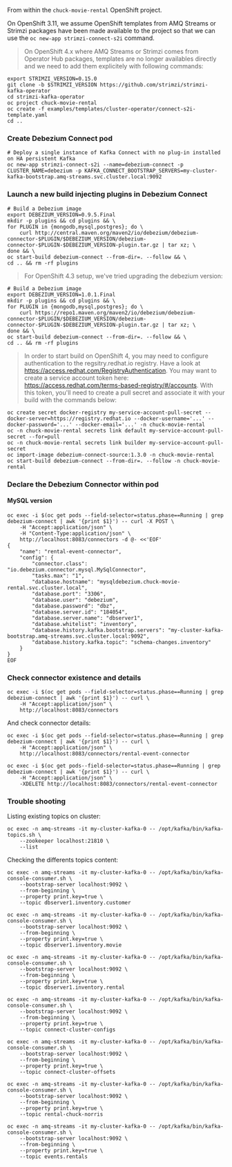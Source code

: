 
From within the `chuck-movie-rental` OpenShift project.

On OpenShift 3.11, we assume OpenShift templates from AMQ Streams or Strimzi packages have been made available to the project so that we can use the `oc new-app strimzi-connect-s2i` command.

> On OpenShift 4.x where AMQ Streams or Strimzi comes from Operator Hub packages, templates are no longer availables directly and we need to add them explicitely with following commands:

```
export STRIMZI_VERSION=0.15.0
git clone -b $STRIMZI_VERSION https://github.com/strimzi/strimzi-kafka-operator
cd strimzi-kafka-operator
oc project chuck-movie-rental
oc create -f examples/templates/cluster-operator/connect-s2i-template.yaml
cd ..
```

### Create Debezium Connect pod

```
# Deploy a single instance of Kafka Connect with no plug-in installed on HA persistent Kafka
oc new-app strimzi-connect-s2i --name=debezium-connect -p CLUSTER_NAME=debezium -p KAFKA_CONNECT_BOOTSTRAP_SERVERS=my-cluster-kafka-bootstrap.amq-streams.svc.cluster.local:9092
```

### Launch a new build injecting plugins in Debezium Connect

```
# Build a Debezium image
export DEBEZIUM_VERSION=0.9.5.Final
mkdir -p plugins && cd plugins && \
for PLUGIN in {mongodb,mysql,postgres}; do \
    curl http://central.maven.org/maven2/io/debezium/debezium-connector-$PLUGIN/$DEBEZIUM_VERSION/debezium-connector-$PLUGIN-$DEBEZIUM_VERSION-plugin.tar.gz | tar xz; \
done && \
oc start-build debezium-connect --from-dir=. --follow && \
cd .. && rm -rf plugins
```

> For OpenShift 4.3 setup, we've tried upgrading the debezium version:

```
# Build a Debezium image
export DEBEZIUM_VERSION=1.0.1.Final
mkdir -p plugins && cd plugins && \
for PLUGIN in {mongodb,mysql,postgres}; do \
    curl https://repo1.maven.org/maven2/io/debezium/debezium-connector-$PLUGIN/$DEBEZIUM_VERSION/debezium-connector-$PLUGIN-$DEBEZIUM_VERSION-plugin.tar.gz | tar xz; \
done && \
oc start-build debezium-connect --from-dir=. --follow && \
cd .. && rm -rf plugins
```

> In order to start build on OpenShift 4, you may need to configure authentication to the regsitry.redhat.io registry. Have a look at https://access.redhat.com/RegistryAuthentication. You may want to create a service account token here: https://access.redhat.com/terms-based-registry/#/accounts. With this token, you'll need to create a pull secret and associate it with your build with the commands below:

```
oc create secret docker-registry my-service-account-pull-secret --docker-server=https://registry.redhat.io --docker-username='...' --docker-password='...' --docker-email='...' -n chuck-movie-rental
oc -n chuck-movie-rental secrets link default my-service-account-pull-secret --for=pull
oc -n chuck-movie-rental secrets link builder my-service-account-pull-secret
oc import-image debezium-connect-source:1.3.0 -n chuck-movie-rental
oc start-build debezium-connect --from-dir=. --follow -n chuck-movie-rental
```

### Declare the Debezium Connector within pod

#### MySQL version

```
oc exec -i $(oc get pods --field-selector=status.phase==Running | grep debezium-connect | awk '{print $1}') -- curl -X POST \
    -H "Accept:application/json" \
    -H "Content-Type:application/json" \
    http://localhost:8083/connectors -d @- <<'EOF'
{
    "name": "rental-event-connector",
    "config": {
        "connector.class": "io.debezium.connector.mysql.MySqlConnector",
        "tasks.max": "1",
        "database.hostname": "mysqldebezium.chuck-movie-rental.svc.cluster.local",
        "database.port": "3306",
        "database.user": "debezium",
        "database.password": "dbz",
        "database.server.id": "184054",
        "database.server.name": "dbserver1",
        "database.whitelist": "inventory",
        "database.history.kafka.bootstrap.servers": "my-cluster-kafka-bootstrap.amq-streams.svc.cluster.local:9092",
        "database.history.kafka.topic": "schema-changes.inventory"
    }
}
EOF
```

### Check connector existence and details

```
oc exec -i $(oc get pods --field-selector=status.phase==Running | grep debezium-connect | awk '{print $1}') -- curl \
    -H "Accept:application/json" \
    http://localhost:8083/connectors
```

And check connector details:

```
oc exec -i $(oc get pods --field-selector=status.phase==Running | grep debezium-connect | awk '{print $1}') -- curl \
    -H "Accept:application/json" \
    http://localhost:8083/connectors/rental-event-connector
```

```
oc exec -i $(oc get pods--field-selector=status.phase==Running | grep debezium-connect | awk '{print $1}') -- curl \
    -H "Accept:application/json" \
    -XDELETE http://localhost:8083/connectors/rental-event-connector
```


### Trouble shooting

Listing existing topics on cluster:

```
oc exec -n amq-streams -it my-cluster-kafka-0 -- /opt/kafka/bin/kafka-topics.sh \
    --zookeeper localhost:21810 \
    --list
```

Checking the differents topics content:

```
oc exec -n amq-streams -it my-cluster-kafka-0 -- /opt/kafka/bin/kafka-console-consumer.sh \
    --bootstrap-server localhost:9092 \
    --from-beginning \
    --property print.key=true \
    --topic dbserver1.inventory.customer

oc exec -n amq-streams -it my-cluster-kafka-0 -- /opt/kafka/bin/kafka-console-consumer.sh \
    --bootstrap-server localhost:9092 \
    --from-beginning \
    --property print.key=true \
    --topic dbserver1.inventory.movie

oc exec -n amq-streams -it my-cluster-kafka-0 -- /opt/kafka/bin/kafka-console-consumer.sh \
    --bootstrap-server localhost:9092 \
    --from-beginning \
    --property print.key=true \
    --topic dbserver1.inventory.rental

oc exec -n amq-streams -it my-cluster-kafka-0 -- /opt/kafka/bin/kafka-console-consumer.sh \
    --bootstrap-server localhost:9092 \
    --from-beginning \
    --property print.key=true \
    --topic connect-cluster-configs

oc exec -n amq-streams -it my-cluster-kafka-0 -- /opt/kafka/bin/kafka-console-consumer.sh \
    --bootstrap-server localhost:9092 \
    --from-beginning \
    --property print.key=true \
    --topic connect-cluster-offsets

oc exec -n amq-streams -it my-cluster-kafka-0 -- /opt/kafka/bin/kafka-console-consumer.sh \
    --bootstrap-server localhost:9092 \
    --from-beginning \
    --property print.key=true \
    --topic rental-chuck-norris

oc exec -n amq-streams -it my-cluster-kafka-0 -- /opt/kafka/bin/kafka-console-consumer.sh \
    --bootstrap-server localhost:9092 \
    --from-beginning \
    --property print.key=true \
    --topic events.rentals
```